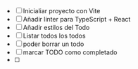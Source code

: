 - [ ] Inicialiar proyecto con Vite
- [ ] Añadir linter para TypeScript + React
- [ ] Añadir estilos del Todo
- [ ] Listar todos los todos
- [ ] poder borrar un todo
- [ ] marcar TODO como completado
- [ ] 
